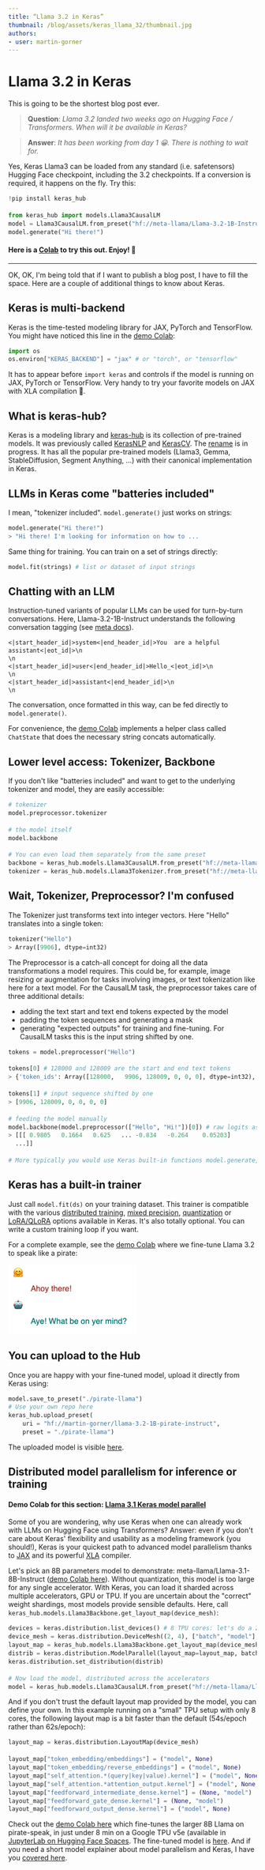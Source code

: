 ```yaml
---
title: “Llama 3.2 in Keras” 
thumbnail: /blog/assets/keras_llama_32/thumbnail.jpg
authors:
- user: martin-gorner
---
```



# Llama 3.2 in Keras

This is going to be the shortest blog post ever.

> **Question**: *Llama 3.2 landed two weeks ago on Hugging Face / Transformers. When will it be available in Keras?*

> **Answer**: *It has been working from day 1 😀. There is nothing to wait for.*

Yes, Keras Llama3 can be loaded from any standard (i.e. safetensors) Hugging Face checkpoint, including the 3.2 checkpoints. If a conversion is required, it happens on the fly. Try this:

```py
!pip install keras_hub

from keras_hub import models.Llama3CausalLM
model = Llama3CausalLM.from_preset("hf://meta-llama/Llama-3.2-1B-Instruct", dtype="bfloat16")
model.generate("Hi there!")
```

#### Here is a [Colab](https://colab.research.google.com/drive/1cnAUQbDfM8lErQ8MD2x9Mo5sfKIqIxEh) to try this out. Enjoy! 🤗

---

OK, OK, I'm being told that if I want to publish a blog post, I have to fill the space. Here are a couple of additional things to know about Keras.

## Keras is multi-backend

Keras is the time-tested modeling library for JAX, PyTorch and TensorFlow. You might have noticed this line in the [demo Colab](https://colab.research.google.com/drive/1cnAUQbDfM8lErQ8MD2x9Mo5sfKIqIxEh):

```py
import os
os.environ["KERAS_BACKEND"] = "jax" # or "torch", or "tensorflow"
```

It has to appear before `import keras` and controls if the model is running on JAX, PyTorch or TensorFlow. Very handy to try your favorite models on JAX with XLA compilation 🚀.

## What is keras-hub?

Keras is a modeling library and [keras-hub](https://keras.io/keras_hub/) is its collection of pre-trained models. It was previously called [KerasNLP](https://keras.io/keras_nlp/) and [KerasCV](https://keras.io/keras_cv/). The [rename](https://github.com/keras-team/keras-hub/issues/1831) is in progress. It has all the popular pre-trained models (Llama3, Gemma, StableDiffusion, Segment Anything, ...) with their canonical implementation in Keras.

## LLMs in Keras come "batteries included"

I mean, "tokenizer included". `model.generate()` just works on strings:
```py
model.generate("Hi there!")
> "Hi there! I'm looking for information on how to ...
```

Same thing for training. You can train on a set of strings directly:

```py
model.fit(strings) # list or dataset of input strings
```

## Chatting with an LLM

Instruction-tuned variants of popular LLMs can be used for turn-by-turn conversations. Here, Llama-3.2-1B-Instruct understands the following conversation tagging (see [meta docs](https://www.llama.com/docs/model-cards-and-prompt-formats/llama3_1/#-instruct-model-prompt-)).

```
<|start_header_id|>system<|end_header_id|>You  are a helpful assistant<|eot_id|>\n
\n
<|start_header_id|>user<|end_header_id|>Hello_<|eot_id|>\n
\n
<|start_header_id|>assistant<|end_header_id|>\n
\n
```
The conversation, once formatted in this way, can be fed directly to `model.generate()`.

For convenience, the [demo Colab](https://colab.research.google.com/drive/1cnAUQbDfM8lErQ8MD2x9Mo5sfKIqIxEh) implements a helper class called `ChatState` that does the necessary string concats automatically.



## Lower level access: Tokenizer, Backbone

If you don't like "batteries included" and want to get to the underlying tokenizer and model, they are easily accessible:

```py
# tokenizer
model.preprocessor.tokenizer

# the model itself
model.backbone

# You can even load them separately from the same preset
backbone = keras_hub.models.Llama3CausalLM.from_preset("hf://meta-llama/Llama-3.2-1B-Instruct", dtype="float16")
tokenizer = keras_hub.models.Llama3Tokenizer.from_preset("hf://meta-llama/Llama-3.2-1B-Instruct")
```

## Wait, Tokenizer, Preprocessor? I'm confused

The Tokenizer just transforms text into integer vectors. Here "Hello" translates into a single token:

```py
tokenizer("Hello")
> Array([9906], dtype=int32)
```

The Preprocessor is a catch-all concept for doing all the data transformations a model requires. This could be, for example, image resizing or augmentation for tasks involving images, or text tokenization like here for a text model. For the CausalLM task, the preprocessor takes care of three additional details:
* adding the text start and text end tokens expected by the model
* padding the token sequences and generating a mask
* generating "expected outputs" for training and fine-tuning. For CausalLM tasks this is the input string shifted by one.

```py
tokens = model.preprocessor("Hello")

tokens[0] # 128000 and 128009 are the start and end text tokens
> {'token_ids': Array([128000,   9906, 128009, 0, 0, 0], dtype=int32), 'padding_mask': Array([True, True, True, False, False, False], dtype=bool)}

tokens[1] # input sequence shifted by one
> [9906, 128009, 0, 0, 0, 0]

# feeding the model manually
model.backbone(model.preprocessor(["Hello", "Hi!"])[0]) # raw logits as output
> [[[ 0.9805   0.1664   0.625   ... -0.834   -0.264    0.05203]
  ...]]

# More typically you would use Keras built-in functions model.generate, model.fit, model.predict, model.evaluate
```

## Keras has a built-in trainer

Just call `model.fit(ds)` on your training dataset. This trainer is compatible with the various [distributed training](https://keras.io/guides/distribution/), [mixed precision](https://keras.io/api/mixed_precision/), [quantization](https://keras.io/examples/keras_recipes/float8_training_and_inference_with_transformer/) or [LoRA/QLoRA](https://keras.io/examples/keras_recipes/parameter_efficient_finetuning_of_gemma_with_lora_and_qlora/) options available in Keras. It's also totally optional. You can write a custom training loop if you want.

For a complete example, see the [demo Colab](https://colab.research.google.com/drive/1cnAUQbDfM8lErQ8MD2x9Mo5sfKIqIxEh) where we fine-tune Llama 3.2 to speak like a pirate:

![llama speaks like a pirate: Q: "Aye there!" A: "Aye! What be on yer mind?"](assets/keras-llama-32/llama-pirate.png)



## You can upload to the Hub

Once you are happy with your fine-tuned model, upload it directly from Keras using:

```py
model.save_to_preset("./pirate-llama")
# Use your own repo here
keras_hub.upload_preset(
    uri = "hf://martin-gorner/llama-3.2-1B-pirate-instruct",
    preset = "./pirate-llama")
```

The uploaded model is visible [here](https://huggingface.co/martin-gorner/llama-3.2-1B-pirate-instruct).

## Distributed model parallelism for inference or training

#### Demo Colab for this section: [Llama 3.1 Keras model parallel](https://colab.research.google.com/drive/1WzErEM04rieeCMY6s_wGyTjWcuhAF-3D)

Some of you are wondering, why use Keras when one can already work with LLMs on Hugging Face using Transformers? Answer: even if you don't care about Keras' flexibility and usability as a modeling framework (you should!), Keras is your quickest path to advanced model parallelism thanks to [JAX](https://github.com/jax-ml/jax) and its powerful [XLA](https://github.com/openxla/xla) compiler.

Let's pick an 8B parameters model to demonstrate: meta-llama/Llama-3.1-8B-Instruct ([demo Colab here](https://colab.research.google.com/drive/1WzErEM04rieeCMY6s_wGyTjWcuhAF-3D)). Without quantization, this model is too large for any single accelerator. With Keras, you can load it sharded across multiple accelerators, GPU or TPU. If you are uncertain about the "correct" weight shardings, most models provide sensible defaults. Here, call `keras_hub.models.Llama3Backbone.get_layout_map(device_mesh)`:

```py
devices = keras.distribution.list_devices() # 8 TPU cores: let's do a 2x4 mesh
device_mesh = keras.distribution.DeviceMesh((2, 4), ["batch", "model"], devices)
layout_map = keras_hub.models.Llama3Backbone.get_layout_map(device_mesh) # defaults
distrib = keras.distribution.ModelParallel(layout_map=layout_map, batch_dim_name="batch")
keras.distribution.set_distribution(distrib)

# Now load the model, distributed across the accelerators
model = keras_hub.models.Llama3CausalLM.from_preset("hf://meta-llama/Llama-3.1-8B-Instruct")
```

And if you don't trust the default layout map provided by the model, you can define your own. In this example running on a "small" TPU setup with only 8 cores, the following layout map is a bit faster than the default (54s/epoch rather than 62s/epoch):

```py
layout_map = keras.distribution.LayoutMap(device_mesh)

layout_map["token_embedding/embeddings"] = ("model", None)
layout_map["token_embedding/reverse_embeddings"] = ("model", None)
layout_map["self_attention.*(query|key|value).kernel"] = ("model", None, None)
layout_map["self_attention.*attention_output.kernel"] = ("model", None, None)
layout_map["feedforward_intermediate_dense.kernel"] = (None, "model")
layout_map["feedforward_gate_dense.kernel"] = (None, "model")
layout_map["feedforward_output_dense.kernel"] = ("model", None)
```

Check out the [demo Colab here](https://colab.research.google.com/drive/1WzErEM04rieeCMY6s_wGyTjWcuhAF-3D) which fine-tunes the larger 8B Llama on pirate-speak, in just under 8 min on a Google TPU v5e (available in [JupyterLab on Hugging Face Spaces](https://huggingface.co/docs/hub/main/en/spaces-sdks-docker-jupyter). The fine-tuned model is [here](https://huggingface.co/martin-gorner/llama-3.1-8B-pirate-instruct). And if you need a short model explainer about model parallelism and Keras, I have you [covered here](https://developers.googleblog.com/en/fine-tuning-gemma-2-with-keras-hugging-face-update/). 

